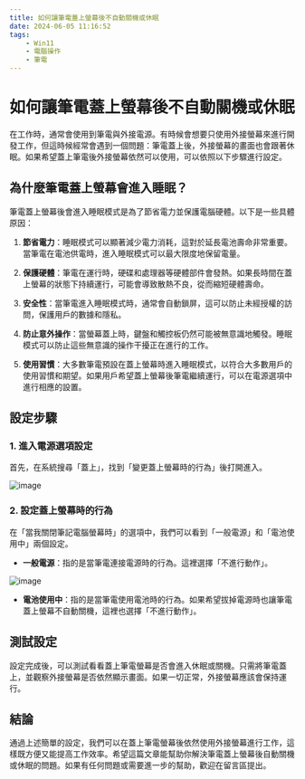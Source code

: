 ```yaml
---
title: 如何讓筆電蓋上螢幕後不自動關機或休眠
date: 2024-06-05 11:16:52
tags:
    - Win11
    - 電腦操作
    - 筆電
---
```

# 如何讓筆電蓋上螢幕後不自動關機或休眠

在工作時，通常會使用到筆電與外接電源。有時候會想要只使用外接螢幕來進行開發工作，但這時候經常會遇到一個問題：筆電蓋上後，外接螢幕的畫面也會跟著休眠。如果希望蓋上筆電後外接螢幕依然可以使用，可以依照以下步驟進行設定。

## 為什麼筆電蓋上螢幕會進入睡眠？

筆電蓋上螢幕後會進入睡眠模式是為了節省電力並保護電腦硬體。以下是一些具體原因：

1. **節省電力**：睡眠模式可以顯著減少電力消耗，這對於延長電池壽命非常重要。當筆電在電池供電時，進入睡眠模式可以最大限度地保留電量。

2. **保護硬體**：筆電在運行時，硬碟和處理器等硬體部件會發熱。如果長時間在蓋上螢幕的狀態下持續運行，可能會導致散熱不良，從而縮短硬體壽命。

3. **安全性**：當筆電進入睡眠模式時，通常會自動鎖屏，這可以防止未經授權的訪問，保護用戶的數據和隱私。

4. **防止意外操作**：當螢幕蓋上時，鍵盤和觸控板仍然可能被無意識地觸發。睡眠模式可以防止這些無意識的操作干擾正在進行的工作。

5. **使用習慣**：大多數筆電預設在蓋上螢幕時進入睡眠模式，以符合大多數用戶的使用習慣和期望。如果用戶希望蓋上螢幕後筆電繼續運行，可以在電源選項中進行相應的設置。

## 設定步驟

### 1. 進入電源選項設定
首先，在系統搜尋「蓋上」，找到「變更蓋上螢幕時的行為」後打開進入。

![image](https://hackmd.io/_uploads/ryMmE8hER.png)

### 2. 設定蓋上螢幕時的行為
在「當我關閉筆記電腦螢幕時」的選項中，我們可以看到「一般電源」和「電池使用中」兩個設定。

- **一般電源**：指的是當筆電連接電源時的行為。這裡選擇「不進行動作」。

![image](https://hackmd.io/_uploads/ryta4LhVR.png)

- **電池使用中**：指的是當筆電使用電池時的行為。如果希望拔掉電源時也讓筆電蓋上螢幕不自動關機，這裡也選擇「不進行動作」。

## 測試設定
設定完成後，可以測試看看蓋上筆電螢幕是否會進入休眠或關機。只需將筆電蓋上，並觀察外接螢幕是否依然顯示畫面。如果一切正常，外接螢幕應該會保持運行。

## 結論
通過上述簡單的設定，我們可以在蓋上筆電螢幕後依然使用外接螢幕進行工作，這樣既方便又能提高工作效率。希望這篇文章能幫助你解決筆電蓋上螢幕後自動關機或休眠的問題。如果有任何問題或需要進一步的幫助，歡迎在留言區提出。

